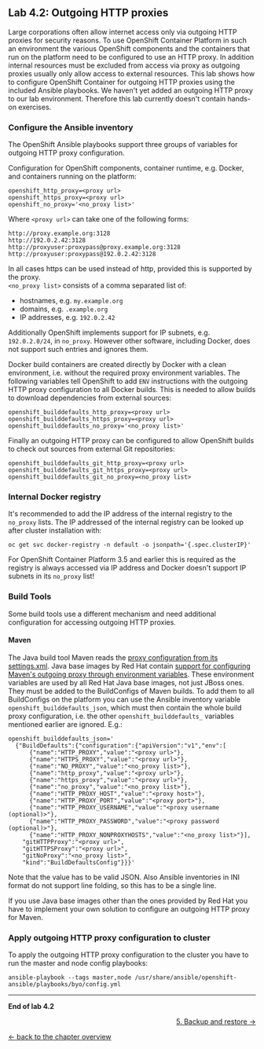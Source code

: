 ## Lab 4.2: Outgoing HTTP proxies

Large corporations often allow internet access only via outgoing HTTP proxies for security reasons.
To use OpenShift Container Platform in such an environment the various OpenShift components and 
the containers that run on the platform need to be configured to use an HTTP proxy. In addition
internal resources must be excluded from access via proxy as outgoing proxies usually only allow
access to external resources. This lab shows how to configure OpenShift Container for outgoing
HTTP proxies using the included Ansible playbooks.
We haven't yet added an outgoing HTTP proxy to our lab environment. Therefore this lab currently doesn't
contain hands-on exercises.


### Configure the Ansible inventory

The OpenShift Ansible playbooks support three groups of variables for outgoing HTTP proxy configuration.

Configuration for OpenShift components, container runtime, e.g. Docker, and containers running on the platform:

    openshift_http_proxy=<proxy url>
    openshift_https_proxy=<proxy url>
    openshift_no_proxy='<no_proxy list>'

Where `<proxy url>` can take one of the following forms:

    http://proxy.example.org:3128
    http://192.0.2.42:3128
    http://proxyuser:proxypass@proxy.example.org:3128
    http://proxyuser:proxypass@192.0.2.42:3128

In all cases https can be used instead of http, provided this is supported by the proxy.  
`<no_proxy list>` consists of a comma separated list of:
* hostnames, e.g. `my.example.org`
* domains, e.g. `.example.org`
* IP addresses, e.g. `192.0.2.42`

Additionally OpenShift implements support for IP subnets, e.g. `192.0.2.0/24`, in `no_proxy`. However other software, including Docker, does not support such entries and ignores them.

Docker build containers are created directly by Docker with a clean environment, i.e. without the required proxy environment variables.
The following variables tell OpenShift to add `ENV` instructions with the outgoing HTTP proxy configuration to all Docker builds.
This is needed to allow builds to download dependencies from external sources:

    openshift_builddefaults_http_proxy=<proxy url>
    openshift_builddefaults_https_proxy=<proxy url>
    openshift_builddefaults_no_proxy='<no_proxy list>'

Finally an outgoing HTTP proxy can be configured to allow OpenShift builds to check out sources from external Git repositories:

    openshift_builddefaults_git_http_proxy=<proxy url>
    openshift_builddefaults_git_https_proxy=<proxy url>
    openshift_builddefaults_git_no_proxy=<no_proxy list>


### Internal Docker registry

It's recommended to add the IP address of the internal registry to the `no_proxy`
lists. The IP addressed of the internal registry can be looked up after cluster installation with:

    oc get svc docker-registry -n default -o jsonpath='{.spec.clusterIP}'

For OpenShift Container Platform 3.5 and earlier this is required as the registry is always
accessed via IP address and Docker doesn't support IP subnets in its `no_proxy` list!


### Build Tools

Some build tools use a different mechanism and need additional configuration for accessing outgoing HTTP proxies.


#### Maven

The Java build tool Maven reads the [proxy configuration from its settings.xml](https://maven.apache.org/guides/mini/guide-proxies.html).
Java base images by Red Hat contain [support for configuring Maven's outgoing proxy through environment variables](https://access.redhat.com/documentation/en-us/red_hat_jboss_enterprise_application_platform/7.0/html-single/red_hat_jboss_enterprise_application_platform_for_openshift/#eap_s2i_process).
These environment variables are used by all Red Hat Java base images, not just JBoss ones. They must be added to the BuildConfigs of Maven builds.
To add them to all BuildConfigs on the platform you can use the Ansible inventory variable `openshift_builddefaults_json`,
which must then contain the whole build proxy configuration, i.e. the other `openshift_builddefaults_` variables mentioned earlier are ignored. E.g.:

    openshift_builddefaults_json='
      {"BuildDefaults":{"configuration":{"apiVersion":"v1","env":[
          {"name":"HTTP_PROXY","value":"<proxy url>"},
          {"name":"HTTPS_PROXY","value":"<proxy url>"},
          {"name":"NO_PROXY","value":"<no_proxy list>"},
          {"name":"http_proxy","value":"<proxy url>"},
          {"name":"https_proxy","value":"<proxy url>"},
          {"name":"no_proxy","value":"<no_proxy list>"},
          {"name":"HTTP_PROXY_HOST","value":"<proxy host>"},
          {"name":"HTTP_PROXY_PORT","value":"<proxy port>"},
          {"name":"HTTP_PROXY_USERNAME","value":"<proxy username (optional)>"},
          {"name":"HTTP_PROXY_PASSWORD","value":"<proxy password (optional)>"},
          {"name":"HTTP_PROXY_NONPROXYHOSTS","value":"<no_proxy list>"}],
        "gitHTTPProxy":"<proxy url>",
        "gitHTTPSProxy":"<proxy url>",
        "gitNoProxy":"<no_proxy list>",
        "kind":"BuildDefaultsConfig"}}}'

Note that the value has to be valid JSON.
Also Ansible inventories in INI format do not support line folding, so this has to be a single line.

If you use Java base images other than the ones provided by Red Hat you have to implement your own solution to configure an outgoing HTTP proxy for Maven.


### Apply outgoing HTTP proxy configuration to cluster

To apply the outgoing HTTP proxy configuration to the cluster you have to run the master and node config playbooks:

    ansible-playbook --tags master,node /usr/share/ansible/openshift-ansible/playbooks/byo/config.yml

---

**End of lab 4.2**

<p width="100px" align="right"><a href="50_backup_restore.md">5. Backup and restore →</a></p>

[← back to the chapter overview](40_configuration_best_practices.md)
